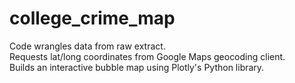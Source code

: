 # college_crime_map
Code wrangles data from raw extract.<br> 
Requests lat/long coordinates from Google Maps geocoding client.<br>
Builds an interactive bubble map using Plotly's Python library.<br>
